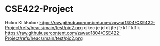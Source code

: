 # CSE422-Project
Heloo
Ki khobor
https://raw.githubusercontent.com/zawad1804/CSE422-Project/refs/heads/main/test/pic2.png
cjkec je jd dj
 jfe jfe kf
  f klf k
https://raw.githubusercontent.com/zawad1804/CSE422-Project/refs/heads/main/test/pic2.png
